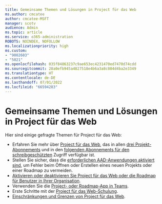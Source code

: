 ```yaml
---
title: Gemeinsame Themen und Lösungen in Project für das Web
ms.author: cmcatee
author: cmcatee-MSFT
manager: scotv
audience: Admin
ms.topic: article
ms.service: o365-administration
ROBOTS: NOINDEX, NOFOLLOW
ms.localizationpriority: high
ms.custom:
- "9002603"
- "5021"
ms.openlocfilehash: 035f84863237c9ae653ec4231470ed7470d74cdd
ms.sourcegitcommit: 28a0efb945a4827518e4b6a3a8c804d4ba2e3349
ms.translationtype: HT
ms.contentlocale: de-DE
ms.lasthandoff: 07/01/2022
ms.locfileid: "66594283"
---
```

# <a name="project-for-the-web-common-issues-and-resolutions"></a>Gemeinsame Themen und Lösungen in Project für das Web

Hier sind einige gefragte Themen für Project für das Web:

- Erfahren Sie mehr über [Project für das Web](https://support.microsoft.com/office/what-is-project-for-the-web-c19b2421-3c9d-4037-97c6-f66b6e1d2eb5), das in allen [drei Projekt-Abonnements](https://products.office.com/project/compare-microsoft-project-management-software) und in den [folgenden Abonnements für den schreibgeschützten](https://docs.microsoft.com/project-for-the-web/office-365-user-view-access-to-project-and-roadmap) Zugriff verfügbar ist.
- Stellen Sie sicher, dass die [erforderlichen AAD-Anwendungen aktiviert sind](https://techcommunity.microsoft.com/t5/project-support-blog/roadmap-have-you-disabled-some-necessary-services/ba-p/815067), um Fehler beim Öffnen oder Erstellen eines neuen Projekts oder einer Roadmap zu vermeiden.
- [Aktivieren oder deaktivieren Sie Project für das Web oder die Roadmap für Benutzer in Ihrer Organisation](https://docs.microsoft.com/project-for-the-web/turn-project-for-the-web-off).
- Verwenden Sie die [Project- oder Roadmap-App in Teams](https://support.microsoft.com/office/2dc584e6-2f6c-4e2d-9008-0b3f6845eb52).
- Erste Schritte mit der [Project für das Web-Schulung](https://support.microsoft.com/office/get-started-with-project-for-the-web-50bf3e29-0f0d-4b7a-9d2c-7c78389b67ad).
- [Einschränkungen und Grenzen von Project für das Web](https://docs.microsoft.com/project-for-the-web/project-for-the-web-limits-and-boundaries).
